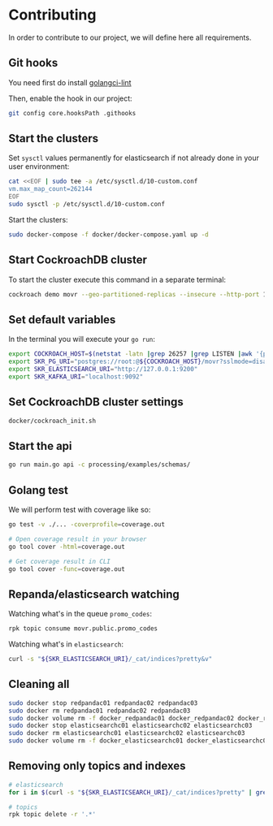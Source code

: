 # Contributing

In order to contribute to our project, we will define here all requirements.

## Git hooks

You need first do install [golangci-lint](https://golangci-lint.run/usage/install/)

Then, enable the hook in our project:
```bash
git config core.hooksPath .githooks
```

## Start the clusters

Set `sysctl` values permanently for elasticsearch if not already done in your user environment:
```bash
cat <<EOF | sudo tee -a /etc/sysctl.d/10-custom.conf
vm.max_map_count=262144
EOF
sudo sysctl -p /etc/sysctl.d/10-custom.conf
```
Start the clusters:
```bash
sudo docker-compose -f docker/docker-compose.yaml up -d
```

## Start CockroachDB cluster

To start the cluster execute this command in a separate terminal:
```bash
cockroach demo movr --geo-partitioned-replicas --insecure --http-port 18080
```

## Set default variables

In the terminal you will execute your `go run`: 
```bash
export COCKROACH_HOST=$(netstat -latn |grep 26257 |grep LISTEN |awk '{print $4}')
export SKR_PG_URI="postgres://root:@${COCKROACH_HOST}/movr?sslmode=disable"
export SKR_ELASTICSEARCH_URI="http://127.0.0.1:9200"
export SKR_KAFKA_URI="localhost:9092"
```

## Set CockroachDB cluster settings

```bash
docker/cockroach_init.sh
```

## Start the api

```bash
go run main.go api -c processing/examples/schemas/
```

## Golang test

We will perform test with coverage like so:
```bash
go test -v ./... -coverprofile=coverage.out

# Open coverage result in your browser
go tool cover -html=coverage.out

# Get coverage result in CLI
go tool cover -func=coverage.out
```

## Repanda/elasticsearch watching

Watching what's in the queue `promo_codes`:
```bash
rpk topic consume movr.public.promo_codes
```

Watching what's in `elasticsearch`:
```bash
curl -s "${SKR_ELASTICSEARCH_URI}/_cat/indices?pretty&v"
```

## Cleaning all

```bash
sudo docker stop redpandac01 redpandac02 redpandac03
sudo docker rm redpandac01 redpandac02 redpandac03
sudo docker volume rm -f docker_redpandac01 docker_redpandac02 docker_redpandac03
sudo docker stop elasticsearchc01 elasticsearchc02 elasticsearchc03
sudo docker rm elasticsearchc01 elasticsearchc02 elasticsearchc03
sudo docker volume rm -f docker_elasticsearchc01 docker_elasticsearchc02 docker_elasticsearchc03
```

## Removing only topics and indexes

```bash
# elasticsearch
for i in $(curl -s "${SKR_ELASTICSEARCH_URI}/_cat/indices?pretty" | grep -v geoip_databases |awk '{print $3}'); do curl -XDELETE ${SKR_ELASTICSEARCH_URI}/$i;done

# topics
rpk topic delete -r '.*'
```